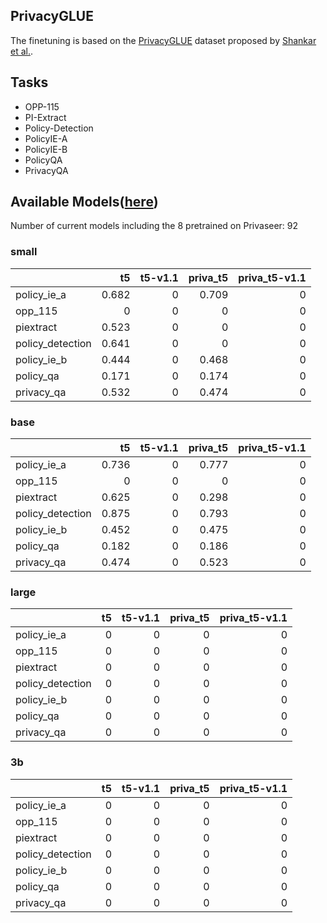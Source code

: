 ## PrivacyGLUE

The finetuning is based on the [PrivacyGLUE](https://github.com/infsys-lab/privacy-glue) dataset proposed by [Shankar et al.](https://www.mdpi.com/2076-3417/13/6/3701).


## Tasks

- OPP-115
- PI-Extract
- Policy-Detection
- PolicyIE-A
- PolicyIE-B
- PolicyQA
- PrivacyQA

## Available Models([here](https://huggingface.co/alzoubi36))


Number of current models including the 8 pretrained on Privaseer: 92

### small


|                   |    t5 |   t5-v1.1 |   priva_t5 |   priva_t5-v1.1 |
|:------------------|------:|----------:|-----------:|----------------:|
| policy\_ie\_a     | 0.682 |         0 |      0.709 |               0 |
| opp\_115          | 0     |         0 |      0     |               0 |
| piextract         | 0.523 |         0 |      0     |               0 |
| policy\_detection | 0.641 |         0 |      0     |               0 |
| policy\_ie\_b     | 0.444 |         0 |      0.468 |               0 |
| policy\_qa        | 0.171 |         0 |      0.174 |               0 |
| privacy\_qa       | 0.532 |         0 |      0.474 |               0 |
 

### base


|                   |    t5 |   t5-v1.1 |   priva_t5 |   priva_t5-v1.1 |
|:------------------|------:|----------:|-----------:|----------------:|
| policy\_ie\_a     | 0.736 |         0 |      0.777 |               0 |
| opp\_115          | 0     |         0 |      0     |               0 |
| piextract         | 0.625 |         0 |      0.298 |               0 |
| policy\_detection | 0.875 |         0 |      0.793 |               0 |
| policy\_ie\_b     | 0.452 |         0 |      0.475 |               0 |
| policy\_qa        | 0.182 |         0 |      0.186 |               0 |
| privacy\_qa       | 0.474 |         0 |      0.523 |               0 |
 

### large


|                   |   t5 |   t5-v1.1 |   priva_t5 |   priva_t5-v1.1 |
|:------------------|-----:|----------:|-----------:|----------------:|
| policy\_ie\_a     |    0 |         0 |          0 |               0 |
| opp\_115          |    0 |         0 |          0 |               0 |
| piextract         |    0 |         0 |          0 |               0 |
| policy\_detection |    0 |         0 |          0 |               0 |
| policy\_ie\_b     |    0 |         0 |          0 |               0 |
| policy\_qa        |    0 |         0 |          0 |               0 |
| privacy\_qa       |    0 |         0 |          0 |               0 |
 

### 3b


|                   |   t5 |   t5-v1.1 |   priva_t5 |   priva_t5-v1.1 |
|:------------------|-----:|----------:|-----------:|----------------:|
| policy\_ie\_a     |    0 |         0 |          0 |               0 |
| opp\_115          |    0 |         0 |          0 |               0 |
| piextract         |    0 |         0 |          0 |               0 |
| policy\_detection |    0 |         0 |          0 |               0 |
| policy\_ie\_b     |    0 |         0 |          0 |               0 |
| policy\_qa        |    0 |         0 |          0 |               0 |
| privacy\_qa       |    0 |         0 |          0 |               0 |
 

